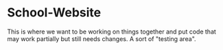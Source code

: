 # School-Website
This is where we want to be working on things together and put code that may work partially but still needs changes. A sort of "testing area".
